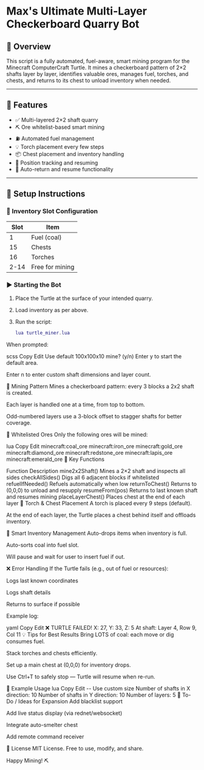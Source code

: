 # Max's Ultimate Multi-Layer Checkerboard Quarry Bot

## 🧭 Overview
This script is a fully automated, fuel-aware, smart mining program for the Minecraft ComputerCraft Turtle. It mines a checkerboard pattern of 2×2 shafts layer by layer, identifies valuable ores, manages fuel, torches, and chests, and returns to its chest to unload inventory when needed.

---

## 🚀 Features
- ✅ Multi-layered 2×2 shaft quarry
- ⛏️ Ore whitelist-based smart mining
- ⛽ Automated fuel management
- 💡 Torch placement every few steps
- 📦 Chest placement and inventory handling
- 🧭 Position tracking and resuming
- 🔄 Auto-return and resume functionality

---

## 🧰 Setup Instructions

### 🧱 Inventory Slot Configuration

| Slot | Item              |
|------|-------------------|
| 1    | Fuel (coal)       |
| 15   | Chests            |
| 16   | Torches           |
| 2-14 | Free for mining   |

### ▶️ Starting the Bot

1. Place the Turtle at the surface of your intended quarry.
2. Load inventory as per above.
3. Run the script:

   ```lua
   lua turtle_miner.lua
When prompted:

scss
Copy
Edit
Use default 100x100x10 mine? (y/n)
Enter y to start the default area.

Enter n to enter custom shaft dimensions and layer count.

🧱 Mining Pattern
Mines a checkerboard pattern: every 3 blocks a 2x2 shaft is created.

Each layer is handled one at a time, from top to bottom.

Odd-numbered layers use a 3-block offset to stagger shafts for better coverage.

🎯 Whitelisted Ores
Only the following ores will be mined:

lua
Copy
Edit
minecraft:coal_ore
minecraft:iron_ore
minecraft:gold_ore
minecraft:diamond_ore
minecraft:redstone_ore
minecraft:lapis_ore
minecraft:emerald_ore
🔧 Key Functions

Function	Description
mine2x2Shaft()	Mines a 2×2 shaft and inspects all sides
checkAllSides()	Digs all 6 adjacent blocks if whitelisted
refuelIfNeeded()	Refuels automatically when low
returnToChest()	Returns to (0,0,0) to unload and resupply
resumeFrom(pos)	Returns to last known shaft and resumes mining
placeLayerChest()	Places chest at the end of each layer
🔦 Torch & Chest Placement
A torch is placed every 9 steps (default).

At the end of each layer, the Turtle places a chest behind itself and offloads inventory.

🧠 Smart Inventory Management
Auto-drops items when inventory is full.

Auto-sorts coal into fuel slot.

Will pause and wait for user to insert fuel if out.

❌ Error Handling
If the Turtle fails (e.g., out of fuel or resources):

Logs last known coordinates

Logs shaft details

Returns to surface if possible

Example log:

yaml
Copy
Edit
❌ TURTLE FAILED!
X: 27, Y: 33, Z: 5
At shaft: Layer 4, Row 9, Col 11
💡 Tips for Best Results
Bring LOTS of coal: each move or dig consumes fuel.

Stack torches and chests efficiently.

Set up a main chest at (0,0,0) for inventory drops.

Use Ctrl+T to safely stop — Turtle will resume when re-run.

🧪 Example Usage
lua
Copy
Edit
-- Use custom size
Number of shafts in X direction:
10
Number of shafts in Y direction:
10
Number of layers:
5
📌 To-Do / Ideas for Expansion
 Add blacklist support

 Add live status display (via rednet/websocket)

 Integrate auto-smelter chest

 Add remote command receiver

📜 License
MIT License. Free to use, modify, and share.

Happy Mining! ⛏️

